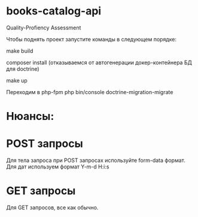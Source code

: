 # books-catalog-api
Quality-Profiency Assessment

Чтобы поднять проект запустите команды в следующем порядке:

 make build

 composer install (отказываемся от автогенерации докер-контейнера БД для doctrine) 

 make up

Переходим в php-fpm 
 php bin/console doctrine-migration-migrate


# Нюансы:
# POST запросы
Для тела запроса при POST запросах используйте form-data формат.
Для дат используем формат Y-m-d H:i:s

# GET запросы
Для GET запросов, все как обычно.

